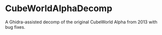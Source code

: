 # CubeWorldAlphaDecomp

A Ghidra-assisted decomp of the original CubeWorld Alpha from 2013 with bug fixes.
